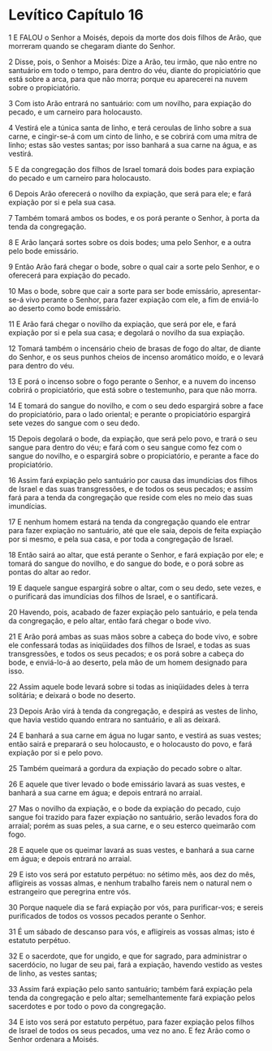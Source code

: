 # Levítico Capítulo 16

1	E FALOU o Senhor a Moisés, depois da morte dos dois filhos de Arão, que morreram quando se chegaram diante do Senhor.

2	Disse, pois, o Senhor a Moisés: Dize a Arão, teu irmão, que não entre no santuário em todo o tempo, para dentro do véu, diante do propiciatório que está sobre a arca, para que não morra; porque eu aparecerei na nuvem sobre o propiciatório.

3	Com isto Arão entrará no santuário: com um novilho, para expiação do pecado, e um carneiro para holocausto.

4	Vestirá ele a túnica santa de linho, e terá ceroulas de linho sobre a sua carne, e cingir-se-á com um cinto de linho, e se cobrirá com uma mitra de linho; estas são vestes santas; por isso banhará a sua carne na água, e as vestirá.

5	E da congregação dos filhos de Israel tomará dois bodes para expiação do pecado e um carneiro para holocausto.

6	Depois Arão oferecerá o novilho da expiação, que será para ele; e fará expiação por si e pela sua casa.

7	Também tomará ambos os bodes, e os porá perante o Senhor, à porta da tenda da congregação.

8	E Arão lançará sortes sobre os dois bodes; uma pelo Senhor, e a outra pelo bode emissário.

9	Então Arão fará chegar o bode, sobre o qual cair a sorte pelo Senhor, e o oferecerá para expiação do pecado.

10	Mas o bode, sobre que cair a sorte para ser bode emissário, apresentar-se-á vivo perante o Senhor, para fazer expiação com ele, a fim de enviá-lo ao deserto como bode emissário.

11	E Arão fará chegar o novilho da expiação, que será por ele, e fará expiação por si e pela sua casa; e degolará o novilho da sua expiação.

12	Tomará também o incensário cheio de brasas de fogo do altar, de diante do Senhor, e os seus punhos cheios de incenso aromático moído, e o levará para dentro do véu.

13	E porá o incenso sobre o fogo perante o Senhor, e a nuvem do incenso cobrirá o propiciatório, que está sobre o testemunho, para que não morra.

14	E tomará do sangue do novilho, e com o seu dedo espargirá sobre a face do propiciatório, para o lado oriental; e perante o propiciatório espargirá sete vezes do sangue com o seu dedo.

15	Depois degolará o bode, da expiação, que será pelo povo, e trará o seu sangue para dentro do véu; e fará com o seu sangue como fez com o sangue do novilho, e o espargirá sobre o propiciatório, e perante a face do propiciatório.

16	Assim fará expiação pelo santuário por causa das imundícias dos filhos de Israel e das suas transgressões, e de todos os seus pecados; e assim fará para a tenda da congregação que reside com eles no meio das suas imundícias.

17	E nenhum homem estará na tenda da congregação quando ele entrar para fazer expiação no santuário, até que ele saia, depois de feita expiação por si mesmo, e pela sua casa, e por toda a congregação de Israel.

18	Então sairá ao altar, que está perante o Senhor, e fará expiação por ele; e tomará do sangue do novilho, e do sangue do bode, e o porá sobre as pontas do altar ao redor.

19	E daquele sangue espargirá sobre o altar, com o seu dedo, sete vezes, e o purificará das imundícias dos filhos de Israel, e o santificará.

20	Havendo, pois, acabado de fazer expiação pelo santuário, e pela tenda da congregação, e pelo altar, então fará chegar o bode vivo.

21	E Arão porá ambas as suas mãos sobre a cabeça do bode vivo, e sobre ele confessará todas as iniqüidades dos filhos de Israel, e todas as suas transgressões, e todos os seus pecados; e os porá sobre a cabeça do bode, e enviá-lo-á ao deserto, pela mão de um homem designado para isso.

22	Assim aquele bode levará sobre si todas as iniqüidades deles à terra solitária; e deixará o bode no deserto.

23	Depois Arão virá à tenda da congregação, e despirá as vestes de linho, que havia vestido quando entrara no santuário, e ali as deixará.

24	E banhará a sua carne em água no lugar santo, e vestirá as suas vestes; então sairá e preparará o seu holocausto, e o holocausto do povo, e fará expiação por si e pelo povo.

25	Também queimará a gordura da expiação do pecado sobre o altar.

26	E aquele que tiver levado o bode emissário lavará as suas vestes, e banhará a sua carne em água; e depois entrará no arraial.

27	Mas o novilho da expiação, e o bode da expiação do pecado, cujo sangue foi trazido para fazer expiação no santuário, serão levados fora do arraial; porém as suas peles, a sua carne, e o seu esterco queimarão com fogo.

28	E aquele que os queimar lavará as suas vestes, e banhará a sua carne em água; e depois entrará no arraial.

29	E isto vos será por estatuto perpétuo: no sétimo mês, aos dez do mês, afligireis as vossas almas, e nenhum trabalho fareis nem o natural nem o estrangeiro que peregrina entre vós.

30	Porque naquele dia se fará expiação por vós, para purificar-vos; e sereis purificados de todos os vossos pecados perante o Senhor.

31	É um sábado de descanso para vós, e afligireis as vossas almas; isto é estatuto perpétuo.

32	E o sacerdote, que for ungido, e que for sagrado, para administrar o sacerdócio, no lugar de seu pai, fará a expiação, havendo vestido as vestes de linho, as vestes santas;

33	Assim fará expiação pelo santo santuário; também fará expiação pela tenda da congregação e pelo altar; semelhantemente fará expiação pelos sacerdotes e por todo o povo da congregação.

34	E isto vos será por estatuto perpétuo, para fazer expiação pelos filhos de Israel de todos os seus pecados, uma vez no ano. E fez Arão como o Senhor ordenara a Moisés.

